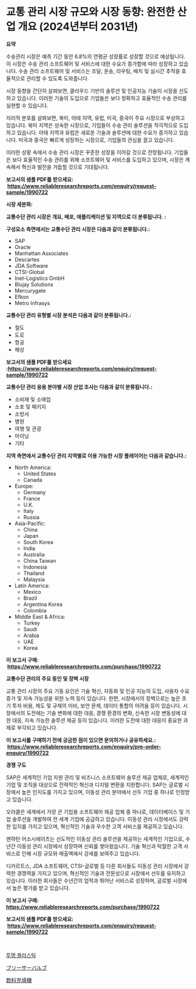 <p><h1>교통 관리 시장 규모와 시장 동향: 완전한 산업 개요 (2024년부터 2031년)</h1></p><p><strong>요약</strong></p>
<p><p>수송관리 시장은 예측 기간 동안 6.8%의 연평균 성장률로 성장할 것으로 예상됩니다. 이 시장은 수송 관리 소프트웨어 및 서비스에 대한 수요가 증가함에 따라 성장하고 있습니다. 수송 관리 소프트웨어 및 서비스는 조달, 운송, 라우팅, 배치 및 실시간 추적을 효율적으로 관리할 수 있도록 도와줍니다.</p><p>시장 동향을 간단히 살펴보면, 클라우드 기반의 솔루션 및 인공지능 기술이 시장을 선도하고 있습니다. 이러한 기술의 도입으로 기업들은 보다 정확하고 효율적인 수송 관리를 실현할 수 있습니다.</p><p>지리적 분포를 살펴보면, 북미, 아태 지역, 유럽, 미국, 중국이 주요 시장으로 부상하고 있습니다. 북미 지역은 성숙한 시장으로, 기업들이 수송 관리 솔루션을 적극적으로 도입하고 있습니다. 아태 지역과 유럽은 새로운 기술과 솔루션에 대한 수요가 증가하고 있습니다. 미국과 중국은 빠르게 성장하는 시장으로, 기업들의 관심을 끌고 있습니다.</p><p>이러한 상황 속에서 수송 관리 시장은 꾸준한 성장을 이어갈 것으로 전망됩니다. 기업들은 보다 효율적인 수송 관리를 위해 소프트웨어 및 서비스를 도입하고 있으며, 시장은 계속해서 혁신과 발전을 거듭할 것으로 기대됩니다.</p></p>
<p><strong>보고서의 샘플 PDF를 받으세요: &nbsp;<a href="https://www.reliableresearchreports.com/enquiry/request-sample/1990722">https://www.reliableresearchreports.com/enquiry/request-sample/1990722</a></strong></p>
<p><strong>시장 세분화:</strong></p>
<p><strong> 교통수단 관리 시장은 개요, 배포, 애플리케이션 및 지역으로 더 분류됩니다. :</strong></p>
<p><strong>구성요소 측면에서는 교통수단 관리 시장은 다음과 같이 분류됩니다.:</strong></p>
<p><ul><li>SAP</li><li>Oracle</li><li>Manhattan Associates</li><li>Descartes</li><li>JDA Software</li><li>CTSI-Global</li><li>Inet-Logistics GmbH</li><li>Blujay Solutions</li><li>Mercurygate</li><li>Efkon</li><li>Metro Infrasys</li></ul></p>
<p><strong> 교통수단 관리 유형별 시장 분석은 다음과 같이 분류됩니다.:</strong></p>
<p><ul><li>철도</li><li>도로</li><li>항공</li><li>해상</li></ul></p>
<p><strong>보고서의 샘플 PDF를 받으세요 :<a href="https://www.reliableresearchreports.com/enquiry/request-sample/1990722">https://www.reliableresearchreports.com/enquiry/request-sample/1990722</a></strong></p>
<p><strong> 교통수단 관리 응용 분야별 시장 산업 조사는 다음과 같이 분류됩니다.:</strong></p>
<p><ul><li>소비재 및 소매업</li><li>소포 및 패키지</li><li>소방서</li><li>병원</li><li>여행 및 관광</li><li>마이닝</li><li>기타</li></ul></p>
<p><strong>지역 측면에서 교통수단 관리 지역별로 이용 가능한 시장 플레이어는 다음과 같습니다.:</strong></p>
<p><ul>
    <li>
        North America:
        <ul>
            <li>United States</li>
            <li>Canada</li>
        </ul>
    </li>
    <li>
        Europe:
        <ul>
            <li>Germany</li>
            <li>France</li>
            <li>U.K.</li>
            <li>Italy</li>
            <li>Russia</li>
        </ul>
    </li>
    <li>
        Asia-Pacific:
        <ul>
            <li>China</li>
            <li>Japan</li>
            <li>South Korea</li>
            <li>India</li>
            <li>Australia</li>
            <li>China Taiwan</li>
            <li>Indonesia</li>
            <li>Thailand</li>
            <li>Malaysia</li>
        </ul>
    </li>
    <li>
        Latin America:
        <ul>
            <li>Mexico</li>
            <li>Brazil</li>
            <li>Argentina Korea</li>
            <li>Colombia</li>
        </ul>
    </li>
    <li>
        Middle East & Africa:
        <ul>
            <li>Turkey</li>
            <li>Saudi</li>
            <li>Arabia</li>
            <li>UAE</li>
            <li>Korea</li>
        </ul>
    </li>
    </ul></p>
<p><strong>이 보고서 구매: &nbsp;<a href="https://www.reliableresearchreports.com/purchase/1990722">https://www.reliableresearchreports.com/purchase/1990722</a></strong></p>
<p><strong>교통수단 관리의 주요 동인 및 장벽 시장</strong></p>
<p><p>교통 관리 시장의 주요 기동 요인은 기술 혁신, 자동화 및 인공 지능의 도입, 사용자 수요 증가 및 지속 가능성을 위한 노력 등이 있습니다. 한편, 시장에서의 장벽으로는 높은 초기 투자 비용, 제도 및 규제의 미비, 보안 문제, 데이터 통합의 어려움 등이 있습니다. 시장에서의 도전에는 기술 변화에 대한 대응, 경쟁 환경의 변화, 신속한 시장 변동성에 대한 대응, 지속 가능한 솔루션 제공 등이 있습니다. 이러한 도전에 대한 대응이 중요한 과제로 부각되고 있습니다.</p></p>
<p><strong>이 보고서를 구매하기 전에 궁금한 점이 있으면 문의하거나 공유하세요.: &nbsp;<a href="https://www.reliableresearchreports.com/enquiry/pre-order-enquiry/1990722">https://www.reliableresearchreports.com/enquiry/pre-order-enquiry/1990722</a></strong></p>
<p><strong>경쟁 구도</strong></p>
<p><p>SAP은 세계적인 기업 자원 관리 및 비즈니스 소프트웨어 솔루션 제공 업체로, 세계적인 기업 및 조직을 대상으로 전략적인 혁신과 디지털 변환을 지원합니다. SAP는 글로벌 시장에서 높은 인지도를 가지고 있으며, 이동성 관리 분야에서 선두 기업 중 하나로 인정받고 있습니다.</p><p>오라클은 세계에서 가장 큰 기업용 소프트웨어 제공 업체 중 하나로, 데이터베이스 및 기업 솔루션을 개발하여 전 세계 기업에 공급하고 있습니다. 이동성 관리 시장에서도 강력한 입지를 가지고 있으며, 혁신적인 기술과 우수한 고객 서비스를 제공하고 있습니다.</p><p>맨하탄 어소시에이츠는 선도적인 이동성 관리 솔루션을 제공하는 세계적인 기업으로, 수년간 이동성 관리 시장에서 성장하며 신뢰를 쌓아왔습니다. 기술 혁신과 탁월한 고객 서비스로 인해 시장 규모와 매출액에서 강세를 보여주고 있습니다.</p><p>디카르트스, JDA 소프트웨어, CTSI-글로벌 등 다른 회사들도 이동성 관리 시장에서 강력한 경쟁력을 가지고 있으며, 혁신적인 기술과 전문성으로 시장에서 선두를 유지하고 있습니다. 이러한 회사들은 수년간의 업적과 뛰어난 서비스로 성장하며, 글로벌 시장에서 높은 평가를 받고 있습니다.</p></p>
<p><strong>이 보고서 구매: &nbsp; <a href="https://www.reliableresearchreports.com/purchase/1990722">https://www.reliableresearchreports.com/purchase/1990722</a></strong></p>
<p><strong>보고서의 샘플 PDF를 받으세요: &nbsp;<a href="https://www.reliableresearchreports.com/enquiry/request-sample/1990722">https://www.reliableresearchreports.com/enquiry/request-sample/1990722</a></strong><strong></strong></p>
<p>&nbsp;</p>
<p><p><a href="https://github.com/LanceOlsotn8978/Market-Research-Report-List-1/blob/main/26411318230.md">투명 플라스틱</a></p><p><a href="https://github.com/CloydAbbott2023/Market-Research-Report-List-1/blob/main/18422169064.md">ブリーザーバルブ</a></p><p><a href="https://github.com/AaronVargas43/Market-Research-Report-List-1/blob/main/63939679063.md">飲料充填機</a></p></p>